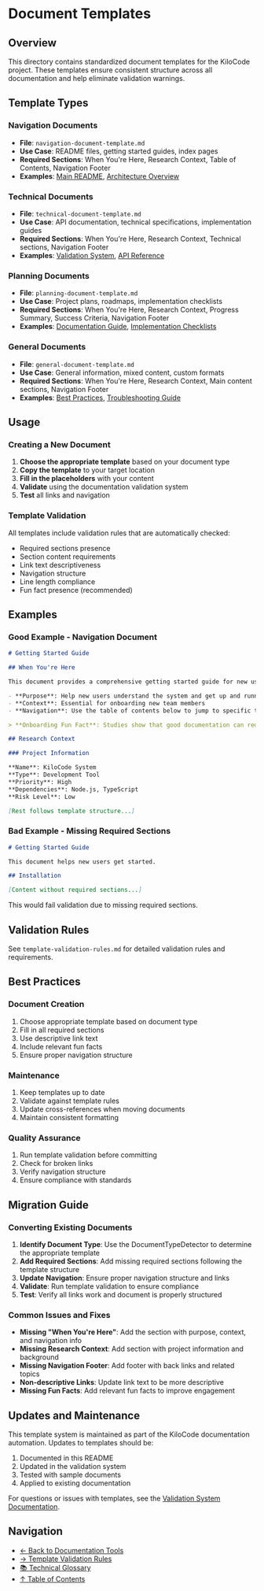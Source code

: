 # Document Templates

## Overview

This directory contains standardized document templates for the KiloCode project. These templates ensure consistent structure across all documentation and help eliminate validation warnings.

## Template Types

### Navigation Documents
- **File**: `navigation-document-template.md`
- **Use Case**: README files, getting started guides, index pages
- **Required Sections**: When You're Here, Research Context, Table of Contents, Navigation Footer
- **Examples**: [Main README](../README.md), [Architecture Overview](../architecture/README.md)

### Technical Documents
- **File**: `technical-document-template.md`
- **Use Case**: API documentation, technical specifications, implementation guides
- **Required Sections**: When You're Here, Research Context, Technical sections, Navigation Footer
- **Examples**: [Validation System](../tools/VALIDATION_SYSTEM.md), [API Reference](../tools/VALIDATION_API_REFERENCE.md)

### Planning Documents
- **File**: `planning-document-template.md`
- **Use Case**: Project plans, roadmaps, implementation checklists
- **Required Sections**: When You're Here, Research Context, Progress Summary, Success Criteria, Navigation Footer
- **Examples**: [Documentation Guide](../DOCUMENTATION_GUIDE.md), [Implementation Checklists](../tools/IMPLEMENTATION_CHECKLIST_TEMPLATE.md)

### General Documents
- **File**: `general-document-template.md`
- **Use Case**: General information, mixed content, custom formats
- **Required Sections**: When You're Here, Research Context, Main content sections, Navigation Footer
- **Examples**: [Best Practices](../tools/DOCUMENTATION_BEST_PRACTICES.md), [Troubleshooting Guide](../tools/TROUBLESHOOTING_GUIDE.md)

## Usage

### Creating a New Document

1. **Choose the appropriate template** based on your document type
2. **Copy the template** to your target location
3. **Fill in the placeholders** with your content
4. **Validate** using the documentation validation system
5. **Test** all links and navigation

### Template Validation

All templates include validation rules that are automatically checked:

- Required sections presence
- Section content requirements
- Link text descriptiveness
- Navigation structure
- Line length compliance
- Fun fact presence (recommended)

## Examples

### Good Example - Navigation Document

```markdown
# Getting Started Guide

## When You're Here

This document provides a comprehensive getting started guide for new users.

- **Purpose**: Help new users understand the system and get up and running quickly
- **Context**: Essential for onboarding new team members
- **Navigation**: Use the table of contents below to jump to specific topics

> **Onboarding Fun Fact**: Studies show that good documentation can reduce onboarding time by 60%! 🚀

## Research Context

### Project Information

**Name**: KiloCode System  
**Type**: Development Tool  
**Priority**: High  
**Dependencies**: Node.js, TypeScript  
**Risk Level**: Low

[Rest follows template structure...]
```

### Bad Example - Missing Required Sections

```markdown
# Getting Started Guide

This document helps new users get started.

## Installation

[Content without required sections...]
```

This would fail validation due to missing required sections.

## Validation Rules

See `template-validation-rules.md` for detailed validation rules and requirements.

## Best Practices

### Document Creation
1. Choose appropriate template based on document type
2. Fill in all required sections
3. Use descriptive link text
4. Include relevant fun facts
5. Ensure proper navigation structure

### Maintenance
1. Keep templates up to date
2. Validate against template rules
3. Update cross-references when moving documents
4. Maintain consistent formatting

### Quality Assurance
1. Run template validation before committing
2. Check for broken links
3. Verify navigation structure
4. Ensure compliance with standards

## Migration Guide

### Converting Existing Documents

1. **Identify Document Type**: Use the DocumentTypeDetector to determine the appropriate template
2. **Add Required Sections**: Add missing required sections following the template structure
3. **Update Navigation**: Ensure proper navigation structure and links
4. **Validate**: Run template validation to ensure compliance
5. **Test**: Verify all links work and document is properly structured

### Common Issues and Fixes

- **Missing "When You're Here"**: Add the section with purpose, context, and navigation info
- **Missing Research Context**: Add section with project information and background
- **Missing Navigation Footer**: Add footer with back links and related topics
- **Non-descriptive Links**: Update link text to be more descriptive
- **Missing Fun Facts**: Add relevant fun facts to improve engagement

## Updates and Maintenance

This template system is maintained as part of the KiloCode documentation automation. Updates to templates should be:

1. Documented in this README
2. Updated in the validation system
3. Tested with sample documents
4. Applied to existing documentation

For questions or issues with templates, see the [Validation System Documentation](../tools/VALIDATION_SYSTEM.md).

## Navigation

- [← Back to Documentation Tools](../tools/)
- [→ Template Validation Rules](./template-validation-rules.md)
- [📚 Technical Glossary](../GLOSSARY.md)
- [↑ Table of Contents](#document-templates)
